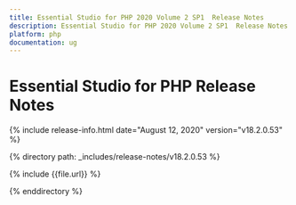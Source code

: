 ```yaml
---
title: Essential Studio for PHP 2020 Volume 2 SP1  Release Notes  
description: Essential Studio for PHP 2020 Volume 2 SP1  Release Notes  
platform: php
documentation: ug
---
```


# Essential Studio for PHP  Release Notes  

{% include release-info.html date="August 12, 2020"  version="v18.2.0.53" %} 


{% directory path: _includes/release-notes/v18.2.0.53 %}

{% include {{file.url}} %}

{% enddirectory %}